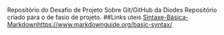 Repositório do Desafio de Projeto  Sobre Git/GitHub da Diodes
Repositório criado para o de fasio de projeto.
##Links uteis
[Sintaxe-Básica-Markdown]()https://www.markdownguide.org/basic-syntax/
